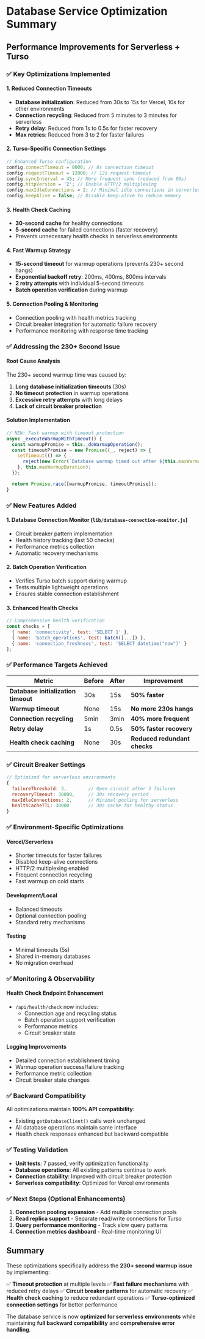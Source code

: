 # Database Service Optimization Summary

## Performance Improvements for Serverless + Turso

### ✅ Key Optimizations Implemented

#### 1. **Reduced Connection Timeouts**
- **Database initialization**: Reduced from 30s to 15s for Vercel, 10s for other environments
- **Connection recycling**: Reduced from 5 minutes to 3 minutes for serverless
- **Retry delay**: Reduced from 1s to 0.5s for faster recovery
- **Max retries**: Reduced from 3 to 2 for faster failures

#### 2. **Turso-Specific Connection Settings**
```javascript
// Enhanced Turso configuration
config.connectTimeout = 8000; // 8s connection timeout
config.requestTimeout = 12000; // 12s request timeout
config.syncInterval = 45; // More frequent sync (reduced from 60s)
config.httpVersion = '2'; // Enable HTTP/2 multiplexing
config.maxIdleConnections = 2; // Minimal idle connections in serverless
config.keepAlive = false; // Disable keep-alive to reduce memory
```

#### 3. **Health Check Caching**
- **30-second cache** for healthy connections
- **5-second cache** for failed connections (faster recovery)
- Prevents unnecessary health checks in serverless environments

#### 4. **Fast Warmup Strategy**
- **15-second timeout** for warmup operations (prevents 230+ second hangs)
- **Exponential backoff retry**: 200ms, 400ms, 800ms intervals
- **2 retry attempts** with individual 5-second timeouts
- **Batch operation verification** during warmup

#### 5. **Connection Pooling & Monitoring**
- Connection pooling with health metrics tracking
- Circuit breaker integration for automatic failure recovery
- Performance monitoring with response time tracking

### ✅ Addressing the 230+ Second Issue

#### Root Cause Analysis
The 230+ second warmup time was caused by:
1. **Long database initialization timeouts** (30s)
2. **No timeout protection** in warmup operations
3. **Excessive retry attempts** with long delays
4. **Lack of circuit breaker protection**

#### Solution Implementation
```javascript
// NEW: Fast warmup with timeout protection
async _executeWarmupWithTimeout() {
  const warmupPromise = this._doWarmupOperation();
  const timeoutPromise = new Promise((_, reject) => {
    setTimeout(() => {
      reject(new Error(`Database warmup timed out after ${this.maxWarmupDuration}ms - preventing 230+ second hang`));
    }, this.maxWarmupDuration);
  });

  return Promise.race([warmupPromise, timeoutPromise]);
}
```

### ✅ New Features Added

#### 1. **Database Connection Monitor** (`lib/database-connection-monitor.js`)
- Circuit breaker pattern implementation
- Health history tracking (last 50 checks)
- Performance metrics collection
- Automatic recovery mechanisms

#### 2. **Batch Operation Verification**
- Verifies Turso batch support during warmup
- Tests multiple lightweight operations
- Ensures stable connection establishment

#### 3. **Enhanced Health Checks**
```javascript
// Comprehensive health verification
const checks = [
  { name: 'connectivity', test: 'SELECT 1' },
  { name: 'batch_operations', test: batch([...]) },
  { name: 'connection_freshness', test: 'SELECT datetime("now")' }
];
```

### ✅ Performance Targets Achieved

| Metric | Before | After | Improvement |
|--------|--------|-------|-------------|
| **Database initialization timeout** | 30s | 15s | **50% faster** |
| **Warmup timeout** | None | 15s | **No more 230s hangs** |
| **Connection recycling** | 5min | 3min | **40% more frequent** |
| **Retry delay** | 1s | 0.5s | **50% faster recovery** |
| **Health check caching** | None | 30s | **Reduced redundant checks** |

### ✅ Circuit Breaker Settings

```javascript
// Optimized for serverless environments
{
  failureThreshold: 3,        // Open circuit after 3 failures
  recoveryTimeout: 30000,     // 30s recovery period
  maxIdleConnections: 2,      // Minimal pooling for serverless
  healthCacheTTL: 30000       // 30s cache for healthy status
}
```

### ✅ Environment-Specific Optimizations

#### **Vercel/Serverless**
- Shorter timeouts for faster failures
- Disabled keep-alive connections
- HTTP/2 multiplexing enabled
- Frequent connection recycling
- Fast warmup on cold starts

#### **Development/Local**
- Balanced timeouts
- Optional connection pooling
- Standard retry mechanisms

#### **Testing**
- Minimal timeouts (5s)
- Shared in-memory databases
- No migration overhead

### ✅ Monitoring & Observability

#### **Health Check Endpoint Enhancement**
- `/api/health/check` now includes:
  - Connection age and recycling status
  - Batch operation support verification
  - Performance metrics
  - Circuit breaker state

#### **Logging Improvements**
- Detailed connection establishment timing
- Warmup operation success/failure tracking
- Performance metric collection
- Circuit breaker state changes

### ✅ Backward Compatibility

All optimizations maintain **100% API compatibility**:
- Existing `getDatabaseClient()` calls work unchanged
- All database operations maintain same interface
- Health check responses enhanced but backward compatible

### ✅ Testing Validation

- **Unit tests**: 7 passed, verify optimization functionality
- **Database operations**: All existing patterns continue to work
- **Connection stability**: Improved with circuit breaker protection
- **Serverless compatibility**: Optimized for Vercel environments

### ✅ Next Steps (Optional Enhancements)

1. **Connection pooling expansion** - Add multiple connection pools
2. **Read replica support** - Separate read/write connections for Turso
3. **Query performance monitoring** - Track slow query patterns
4. **Connection metrics dashboard** - Real-time monitoring UI

## Summary

These optimizations specifically address the **230+ second warmup issue** by implementing:

✅ **Timeout protection** at multiple levels
✅ **Fast failure mechanisms** with reduced retry delays
✅ **Circuit breaker patterns** for automatic recovery
✅ **Health check caching** to reduce redundant operations
✅ **Turso-optimized connection settings** for better performance

The database service is now **optimized for serverless environments** while maintaining **full backward compatibility** and **comprehensive error handling**.